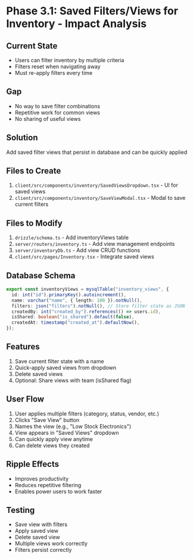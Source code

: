 # Phase 3.1: Saved Filters/Views for Inventory - Impact Analysis

## Current State
- Users can filter inventory by multiple criteria
- Filters reset when navigating away
- Must re-apply filters every time

## Gap
- No way to save filter combinations
- Repetitive work for common views
- No sharing of useful views

## Solution
Add saved filter views that persist in database and can be quickly applied

## Files to Create
1. `client/src/components/inventory/SavedViewsDropdown.tsx` - UI for saved views
2. `client/src/components/inventory/SaveViewModal.tsx` - Modal to save current filters

## Files to Modify
1. `drizzle/schema.ts` - Add inventoryViews table
2. `server/routers/inventory.ts` - Add view management endpoints
3. `server/inventoryDb.ts` - Add view CRUD functions
4. `client/src/pages/Inventory.tsx` - Integrate saved views

## Database Schema
```typescript
export const inventoryViews = mysqlTable("inventory_views", {
  id: int("id").primaryKey().autoincrement(),
  name: varchar("name", { length: 100 }).notNull(),
  filters: json("filters").notNull(), // Store filter state as JSON
  createdBy: int("created_by").references(() => users.id),
  isShared: boolean("is_shared").default(false),
  createdAt: timestamp("created_at").defaultNow(),
});
```

## Features
1. Save current filter state with a name
2. Quick-apply saved views from dropdown
3. Delete saved views
4. Optional: Share views with team (isShared flag)

## User Flow
1. User applies multiple filters (category, status, vendor, etc.)
2. Clicks "Save View" button
3. Names the view (e.g., "Low Stock Electronics")
4. View appears in "Saved Views" dropdown
5. Can quickly apply view anytime
6. Can delete views they created

## Ripple Effects
- Improves productivity
- Reduces repetitive filtering
- Enables power users to work faster

## Testing
- Save view with filters
- Apply saved view
- Delete saved view
- Multiple views work correctly
- Filters persist correctly
